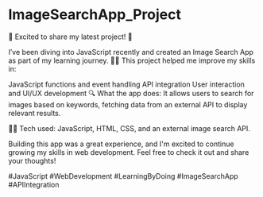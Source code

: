 # ImageSearchApp_Project
🚀 Excited to share my latest project! 🚀

I’ve been diving into JavaScript recently and created an Image Search App as part of my learning journey. 📸✨ This project helped me improve my skills in:

JavaScript functions and event handling
API integration
User interaction and UI/UX development
🔍 What the app does: It allows users to search for images based on keywords, fetching data from an external API to display relevant results.

👨‍💻 Tech used: JavaScript, HTML, CSS, and an external image search API.

Building this app was a great experience, and I'm excited to continue growing my skills in web development. Feel free to check it out and share your thoughts!

#JavaScript #WebDevelopment #LearningByDoing #ImageSearchApp #APIIntegration

